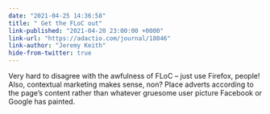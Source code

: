 ```yaml
---
date: "2021-04-25 14:36:58"
title: " Get the FLoC out"
link-published: "2021-04-20 23:00:00 +0000"
link-url: "https://adactio.com/journal/18046"
link-author: "Jeremy Keith"
hide-from-twitter: true
---
```


Very hard to disagree with the awfulness of FLoC – just use Firefox, people! Also, contextual marketing makes sense, non? Place adverts according to the page’s content rather than whatever gruesome user picture Facebook or Google has painted.
